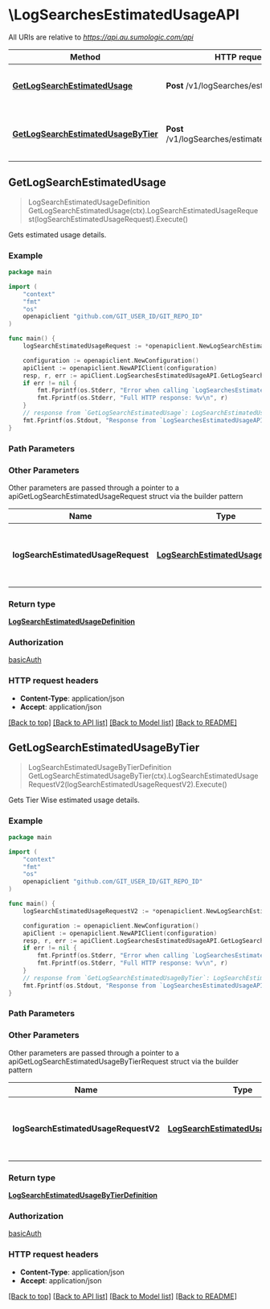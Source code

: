 # \LogSearchesEstimatedUsageAPI

All URIs are relative to *https://api.au.sumologic.com/api*

Method | HTTP request | Description
------------- | ------------- | -------------
[**GetLogSearchEstimatedUsage**](LogSearchesEstimatedUsageAPI.md#GetLogSearchEstimatedUsage) | **Post** /v1/logSearches/estimatedUsage | Gets estimated usage details.
[**GetLogSearchEstimatedUsageByTier**](LogSearchesEstimatedUsageAPI.md#GetLogSearchEstimatedUsageByTier) | **Post** /v1/logSearches/estimatedUsageByTier | Gets Tier Wise estimated usage details.



## GetLogSearchEstimatedUsage

> LogSearchEstimatedUsageDefinition GetLogSearchEstimatedUsage(ctx).LogSearchEstimatedUsageRequest(logSearchEstimatedUsageRequest).Execute()

Gets estimated usage details.



### Example

```go
package main

import (
    "context"
    "fmt"
    "os"
    openapiclient "github.com/GIT_USER_ID/GIT_REPO_ID"
)

func main() {
    logSearchEstimatedUsageRequest := *openapiclient.NewLogSearchEstimatedUsageRequest("error {{sourceCategory}}| count by _sourceCategory", *openapiclient.NewResolvableTimeRange("Type_example"), "America/Los_Angeles") // LogSearchEstimatedUsageRequest | The definition of the log search estimated usage.

    configuration := openapiclient.NewConfiguration()
    apiClient := openapiclient.NewAPIClient(configuration)
    resp, r, err := apiClient.LogSearchesEstimatedUsageAPI.GetLogSearchEstimatedUsage(context.Background()).LogSearchEstimatedUsageRequest(logSearchEstimatedUsageRequest).Execute()
    if err != nil {
        fmt.Fprintf(os.Stderr, "Error when calling `LogSearchesEstimatedUsageAPI.GetLogSearchEstimatedUsage``: %v\n", err)
        fmt.Fprintf(os.Stderr, "Full HTTP response: %v\n", r)
    }
    // response from `GetLogSearchEstimatedUsage`: LogSearchEstimatedUsageDefinition
    fmt.Fprintf(os.Stdout, "Response from `LogSearchesEstimatedUsageAPI.GetLogSearchEstimatedUsage`: %v\n", resp)
}
```

### Path Parameters



### Other Parameters

Other parameters are passed through a pointer to a apiGetLogSearchEstimatedUsageRequest struct via the builder pattern


Name | Type | Description  | Notes
------------- | ------------- | ------------- | -------------
 **logSearchEstimatedUsageRequest** | [**LogSearchEstimatedUsageRequest**](LogSearchEstimatedUsageRequest.md) | The definition of the log search estimated usage. | 

### Return type

[**LogSearchEstimatedUsageDefinition**](LogSearchEstimatedUsageDefinition.md)

### Authorization

[basicAuth](../README.md#basicAuth)

### HTTP request headers

- **Content-Type**: application/json
- **Accept**: application/json

[[Back to top]](#) [[Back to API list]](../README.md#documentation-for-api-endpoints)
[[Back to Model list]](../README.md#documentation-for-models)
[[Back to README]](../README.md)


## GetLogSearchEstimatedUsageByTier

> LogSearchEstimatedUsageByTierDefinition GetLogSearchEstimatedUsageByTier(ctx).LogSearchEstimatedUsageRequestV2(logSearchEstimatedUsageRequestV2).Execute()

Gets Tier Wise estimated usage details.



### Example

```go
package main

import (
    "context"
    "fmt"
    "os"
    openapiclient "github.com/GIT_USER_ID/GIT_REPO_ID"
)

func main() {
    logSearchEstimatedUsageRequestV2 := *openapiclient.NewLogSearchEstimatedUsageRequestV2("error {{sourceCategory}}| count by _sourceCategory", *openapiclient.NewResolvableTimeRange("Type_example"), "America/Los_Angeles") // LogSearchEstimatedUsageRequestV2 | The definition of the log search estimated usage.

    configuration := openapiclient.NewConfiguration()
    apiClient := openapiclient.NewAPIClient(configuration)
    resp, r, err := apiClient.LogSearchesEstimatedUsageAPI.GetLogSearchEstimatedUsageByTier(context.Background()).LogSearchEstimatedUsageRequestV2(logSearchEstimatedUsageRequestV2).Execute()
    if err != nil {
        fmt.Fprintf(os.Stderr, "Error when calling `LogSearchesEstimatedUsageAPI.GetLogSearchEstimatedUsageByTier``: %v\n", err)
        fmt.Fprintf(os.Stderr, "Full HTTP response: %v\n", r)
    }
    // response from `GetLogSearchEstimatedUsageByTier`: LogSearchEstimatedUsageByTierDefinition
    fmt.Fprintf(os.Stdout, "Response from `LogSearchesEstimatedUsageAPI.GetLogSearchEstimatedUsageByTier`: %v\n", resp)
}
```

### Path Parameters



### Other Parameters

Other parameters are passed through a pointer to a apiGetLogSearchEstimatedUsageByTierRequest struct via the builder pattern


Name | Type | Description  | Notes
------------- | ------------- | ------------- | -------------
 **logSearchEstimatedUsageRequestV2** | [**LogSearchEstimatedUsageRequestV2**](LogSearchEstimatedUsageRequestV2.md) | The definition of the log search estimated usage. | 

### Return type

[**LogSearchEstimatedUsageByTierDefinition**](LogSearchEstimatedUsageByTierDefinition.md)

### Authorization

[basicAuth](../README.md#basicAuth)

### HTTP request headers

- **Content-Type**: application/json
- **Accept**: application/json

[[Back to top]](#) [[Back to API list]](../README.md#documentation-for-api-endpoints)
[[Back to Model list]](../README.md#documentation-for-models)
[[Back to README]](../README.md)

